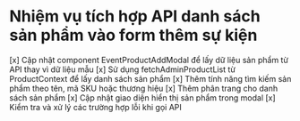 # Nhiệm vụ tích hợp API danh sách sản phẩm vào form thêm sự kiện

[x] Cập nhật component EventProductAddModal để lấy dữ liệu sản phẩm từ API thay vì dữ liệu mẫu
[x] Sử dụng fetchAdminProductList từ ProductContext để lấy danh sách sản phẩm
[x] Thêm tính năng tìm kiếm sản phẩm theo tên, mã SKU hoặc thương hiệu
[x] Thêm phân trang cho danh sách sản phẩm
[x] Cập nhật giao diện hiển thị sản phẩm trong modal
[x] Kiểm tra và xử lý các trường hợp lỗi khi gọi API 